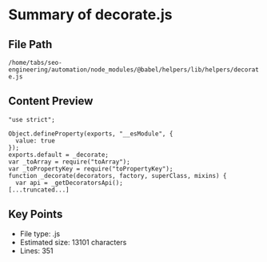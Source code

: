 # Summary of decorate.js
  
## File Path
`/home/tabs/seo-engineering/automation/node_modules/@babel/helpers/lib/helpers/decorate.js`

## Content Preview
```
"use strict";

Object.defineProperty(exports, "__esModule", {
  value: true
});
exports.default = _decorate;
var _toArray = require("toArray");
var _toPropertyKey = require("toPropertyKey");
function _decorate(decorators, factory, superClass, mixins) {
  var api = _getDecoratorsApi();
[...truncated...]
```

## Key Points
- File type: .js
- Estimated size: 13101 characters
- Lines: 351
